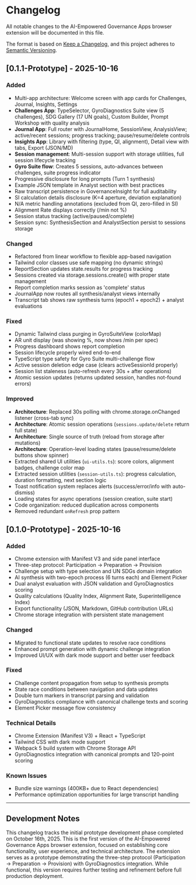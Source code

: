 # Changelog

All notable changes to the AI-Empowered Governance Apps browser extension will be documented in this file.

The format is based on [Keep a Changelog](https://keepachangelog.com/en/1.0.0/),
and this project adheres to [Semantic Versioning](https://semver.org/spec/v2.0.0.html).

## [0.1.1-Prototype] - 2025-10-16

### Added
- Multi-app architecture: Welcome screen with app cards for Challenges, Journal, Insights, Settings
- **Challenges App**: TypeSelector, GyroDiagnostics Suite view (5 challenges), SDG Gallery (17 UN goals), Custom Builder, Prompt Workshop with quality analysis
- **Journal App**: Full router with JournalHome, SessionView, AnalysisView; active/recent sessions; progress tracking; pause/resume/delete controls
- **Insights App**: Library with filtering (type, QI, alignment), Detail view with tabs, Export (JSON/MD)
- **Session management**: Multi-session support with storage utilities, full session lifecycle tracking
- **Gyro Suite flow**: Creates 5 sessions, auto-advances between challenges, suite progress indicator
- Progressive disclosure for long prompts (Turn 1 synthesis)
- Example JSON template in Analyst section with best practices
- Raw transcript persistence in GovernanceInsight for full auditability
- SI calculation details disclosure (K=4 aperture, deviation explanation)
- N/A metric handling annotations (excluded from QI, zero-filled in SI)
- Alignment Rate displays correctly (/min not %)
- Session status tracking (active/paused/complete)
- Session sync: SynthesisSection and AnalystSection persist to sessions storage

### Changed
- Refactored from linear workflow to flexible app-based navigation
- Tailwind color classes use safe mapping (no dynamic strings)
- ReportSection updates state.results for progress tracking
- Sessions created via storage.sessions.create() with proper state management
- Report completion marks session as 'complete' status
- JournalApp now routes all synthesis/analyst views internally
- Transcript tab shows raw synthesis turns (epoch1 + epoch2) + analyst evaluations

### Fixed
- Dynamic Tailwind class purging in GyroSuiteView (colorMap)
- AR unit display (was showing %, now shows /min per spec)
- Progress dashboard shows report completion
- Session lifecycle properly wired end-to-end
- TypeScript type safety for Gyro Suite multi-challenge flow
- Active session deletion edge case (clears activeSessionId properly)
- Session list staleness (auto-refresh every 30s + after operations)
- Atomic session updates (returns updated session, handles not-found errors)

### Improved
- **Architecture**: Replaced 30s polling with chrome.storage.onChanged listener (cross-tab sync)
- **Architecture**: Atomic session operations (`sessions.update/delete` return full state)
- **Architecture**: Single source of truth (reload from storage after mutations)
- **Architecture**: Operation-level loading states (pause/resume/delete buttons show spinner)
- Extracted shared UI utilities (`ui-utils.ts`): score colors, alignment badges, challenge color map
- Extracted session utilities (`session-utils.ts`): progress calculation, duration formatting, next section logic
- Toast notification system replaces alerts (success/error/info with auto-dismiss)
- Loading states for async operations (session creation, suite start)
- Code organization: reduced duplication across components
- Removed redundant `onRefresh` prop pattern

## [0.1.0-Prototype] - 2025-10-16

### Added
- Chrome extension with Manifest V3 and side panel interface
- Three-step protocol: Participation → Preparation → Provision
- Challenge setup with type selection and UN SDGs domain integration
- AI synthesis with two-epoch process (6 turns each) and Element Picker
- Dual analyst evaluation with JSON validation and GyroDiagnostics scoring
- Quality calculations (Quality Index, Alignment Rate, Superintelligence Index)
- Export functionality (JSON, Markdown, GitHub contribution URLs)
- Chrome storage integration with persistent state management

### Changed
- Migrated to functional state updates to resolve race conditions
- Enhanced prompt generation with dynamic challenge integration
- Improved UI/UX with dark mode support and better user feedback

### Fixed
- Challenge content propagation from setup to synthesis prompts
- State race conditions between navigation and data updates
- Double turn markers in transcript parsing and validation
- GyroDiagnostics compliance with canonical challenge texts and scoring
- Element Picker message flow consistency

### Technical Details
- Chrome Extension (Manifest V3) + React + TypeScript
- Tailwind CSS with dark mode support
- Webpack 5 build system with Chrome Storage API
- GyroDiagnostics integration with canonical prompts and 120-point scoring

### Known Issues
- Bundle size warnings (400KB+ due to React dependencies)
- Performance optimization opportunities for large transcript handling

---

## Development Notes

This changelog tracks the initial prototype development phase completed on October 16th, 2025. This is the first version of the AI-Empowered Governance Apps browser extension, focused on establishing core functionality, user experience, and technical architecture. The extension serves as a prototype demonstrating the three-step protocol (Participation → Preparation → Provision) with GyroDiagnostics integration. While functional, this version requires further testing and refinement before full production deployment.
